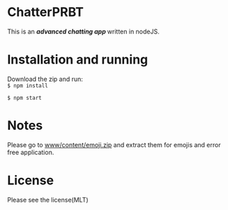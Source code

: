 # ChatterPRBT
This is an <b> <i> advanced chatting app </i></b> written in nodeJS. <br>

# Installation and running
Download the zip and run:<br>
<code>$ npm install </code>
<br>
<code>  $ npm start</code>

# Notes
Please go to <a href="www/content/emoji.zip">www/content/emoji.zip</a> and extract them for emojis and error free application.

# License 
Please see the license(MLT)

